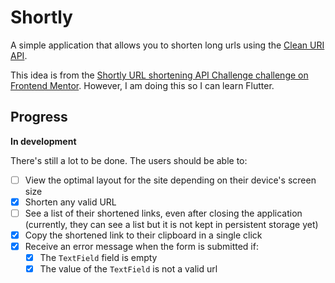 # Shortly

A simple application that allows you to shorten long urls using the [Clean URI API](https://cleanuri.com/docs).

This idea is from the [Shortly URL shortening API Challenge challenge on Frontend Mentor](https://www.frontendmentor.io/challenges/url-shortening-api-landing-page-2ce3ob-G).
However, I am doing this so I can learn Flutter.

## Progress

**In development**

There's still a lot to be done. The users should be able to:

- [ ] View the optimal layout for the site depending on their device's screen size
- [x] Shorten any valid URL
- [ ] See a list of their shortened links, even after closing the application (currently, they can see a list but it is not kept in persistent storage yet)
- [x] Copy the shortened link to their clipboard in a single click
- [x] Receive an error message when the form is submitted if:
  - [x] The `TextField` field is empty
  - [x] The value of the `TextField` is not a valid url
